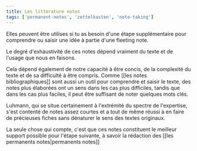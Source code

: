 ```yaml
---
title: Les litterature notes
tags: ['permanent-notes', 'zettelkasten', 'note-taking']
---
```


Elles peuvent être utilises si tu as besoin d'une étape supplémentaire pour comprendre ou saisir une idée à partie d'une fleeting note.

Le degré d'exhaustivité de ces notes dépend vraiment du texte et de l'usage que nous en faisons. 

Cela dépend également de notre capacité à être concis, de la complexité du texte et de sa difficulté à être compris. Comme [[les notes bibliographiques]] sont aussi un outil pour comprendre et saisir le texte, des notes plus élaborées ont un sens dans les cas plus difficiles, tandis que dans les cas plus faciles, il peut être suffisant de noter quelques mots clés.

Luhmann, qui se situe certainement à l'extrémité du spectre de l'expertise, s'est contenté de notes assez courtes et a tout de même réussi à en faire de précieuses fiches sans dénaturer le sens des textes originaux.

La seule chose qui compte, c'est que ces notes constituent le meilleur support possible pour l'étape suivante, à savoir la rédaction des [[les permanents notes|permanents notes]]
